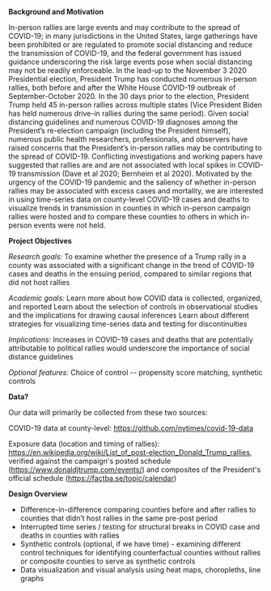 **Background and Motivation**

In-person rallies are large events and may contribute to the spread of COVID-19; in many jurisdictions in the United States, large gatherings have been prohibited or are regulated to promote social distancing and reduce the transmission of COVID-19, and the federal government has issued guidance underscoring the risk large events pose when social distancing may not be readily enforceable. In the lead-up to the November 3 2020 Presidential election, President Trump has conducted numerous in-person rallies, both before and after the White House COVID-19 outbreak of September-October 2020. In the 30 days prior to the election, President Trump held 45 in-person rallies across multiple states (Vice President Biden has held numerous drive-in rallies during the same period). Given social distancing guidelines and numerous COVID-19 diagnoses among the President’s re-election campaign (including the President himself), numerous public health researchers, professionals, and observers have raised concerns that the President’s in-person rallies may be contributing to the spread of COVID-19. Conflicting investigations and working papers have suggested that rallies are and are not associated with local spikes in COVID-19 transmission (Dave et al 2020; Bernheim et al 2020). Motivated by the urgency of the COVID-19 pandemic and the saliency of whether in-person rallies may be associated with excess cases and mortality, we are interested in using time-series data on county-level COVID-19 cases and deaths to visualize trends in transmission in counties in which in-person campaign rallies were hosted and to compare these counties to others in which in-person events were not held. 

**Project Objectives**

*Research goals:*
To examine whether the presence of a Trump rally in a county was associated with a significant change in the trend of COVID-19 cases and deaths in the ensuing period, compared to similar regions that did not host rallies

*Academic goals:*
Learn more about how COVID data is collected, organized, and reported
Learn about the selection of controls in observational studies and the implications for drawing causal inferences
Learn about different strategies for visualizing time-series data and testing for discontinuities

*Implications:*
Increases in COVID-19 cases and deaths that are potentially attributable to political rallies would underscore the importance of social distance guidelines

*Optional features:*
Choice of control -- propensity score matching, synthetic controls

**Data?**

Our data will primarily be collected from these two sources:
 
COVID-19 data at county-level:  https://github.com/nytimes/covid-19-data
 
Exposure data (location and timing of rallies): https://en.wikipedia.org/wiki/List_of_post-election_Donald_Trump_rallies, verified against the campaign's posted schedule (https://www.donaldjtrump.com/events/) and composites of the President's official schedule (https://factba.se/topic/calendar)
 
 
**Design Overview**
* Difference-in-difference comparing counties before and after rallies to counties that didn’t host rallies in the same pre-post period
* Interrupted time series / testing for structural breaks in COVID case and deaths in counties with rallies
* Synthetic controls (optional, if we have time) - examining different control techniques for identifying counterfactual counties without rallies or composite counties to serve as synthetic controls
* Data visualization and visual analysis using heat maps, choropleths, line graphs
 
